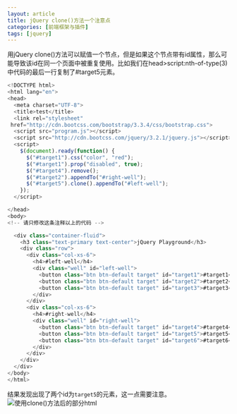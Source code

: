 ```yaml
---
layout: article
title: jQuery clone()方法一个注意点
categories: [前端框架与插件]
tags: [jquery]
---
```

用jQuery clone()方法可以赋值一个节点，但是如果这个节点带有id属性，那么可能导致该id在同一个页面中被重复使用。比如我们在head>script:nth-of-type(3)中代码的最后一行复制了#target5元素。
``` javascript
<!DOCTYPE html>
<html lang="en">
<head>
  <meta charset="UTF-8">
  <title>test</title>
  <link rel="stylesheet" 
 href="http://cdn.bootcss.com/bootstrap/3.3.4/css/bootstrap.css">
  <script src="program.js"></script>
  <script src="http://cdn.bootcss.com/jquery/3.2.1/jquery.js"></script>
  <script>
    $(document).ready(function() {
      $("#target1").css("color", "red");
      $("#target1").prop("disabled", true);
      $("#target4").remove();
      $("#target2").appendTo("#right-well");
      $("#target5").clone().appendTo("#left-well");
    });
  </script>

</head>
<body>
<!-- 请只修改这条注释以上的代码 -->

  <div class="container-fluid">
    <h3 class="text-primary text-center">jQuery Playground</h3>
    <div class="row">
      <div class="col-xs-6">
        <h4>#left-well</h4>
        <div class="well" id="left-well">
          <button class="btn btn-default target" id="target1">#target1</button>
          <button class="btn btn-default target" id="target2">#target2</button>
          <button class="btn btn-default target" id="target3">#target3</button>
        </div>
      </div>
      <div class="col-xs-6">
        <h4>#right-well</h4>
        <div class="well" id="right-well">
          <button class="btn btn-default target" id="target4">#target4</button>
          <button class="btn btn-default target" id="target5">#target5</button>
          <button class="btn btn-default target" id="target6">#target6</button>
        </div>
      </div>
    </div>
  </div>
</body>
</html>
```
结果发现出现了两个id为`target5`的元素，这一点需要注意。
![使用clone()方法后的部分html](http://upload-images.jianshu.io/upload_images/6321648-20e3ea14087b89b6.png?imageMogr2/auto-orient/strip%7CimageView2/2/w/1240)